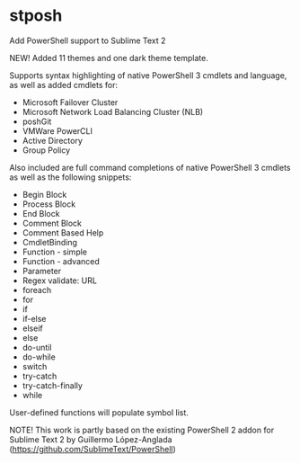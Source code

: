 stposh
======

Add PowerShell support to Sublime Text 2

NEW! Added 11 themes and one dark theme template.

Supports syntax highlighting of native PowerShell 3 cmdlets and language, as well as added cmdlets for:

- Microsoft Failover Cluster
- Microsoft Network Load Balancing Cluster (NLB)
- poshGit
- VMWare PowerCLI
- Active Directory
- Group Policy

Also included are full command completions of native PowerShell 3 cmdlets as well as the following snippets:

- Begin Block
- Process Block
- End Block
- Comment Block
- Comment Based Help
- CmdletBinding
- Function - simple
- Function - advanced
- Parameter
- Regex validate: URL
- foreach
- for
- if
- if-else
- elseif
- else
- do-until
- do-while
- switch
- try-catch
- try-catch-finally
- while

User-defined functions will populate symbol list.

NOTE! This work is partly based on the existing PowerShell 2 addon for Sublime Text 2 by Guillermo López-Anglada (https://github.com/SublimeText/PowerShell)
